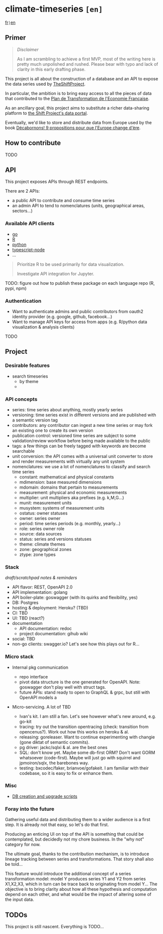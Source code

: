 # climate-timeseries `[en]`

[fr](README.fr.md)` | `[en](README.md)

## Primer

> _Disclaimer_
>
> As I am scrambling to achieve a first MVP, most of the writing here is
> pretty much unpolished and rushed. Please bear with typo and lack of clarity
> in this early drafting phase.

This project is all about the construction of a database and an API
to expose the data series used by [TheShiftProject](www.theshiftproject.org).

In particular, the ambition is to bring easy access to all the pieces of data
that contributed to the [Plan de Transformation de l'Economie Française](https://ilnousfautunplan.fr/).

As an ancillary goal, this project aims to substitute a richer data-sharing platform to 
[the Shift Project's data portal](https://www.theshiftdataportal.org).

Eventually, we'd like to store and distribute data from Europe used by the book
[Décabornons! 9 propositions pour que l'Europe change d'ère](https://www.amazon.com/dp/2738138802).

## How to contribute
TODO

## API

This project exposes APIs through REST endpoints.

There are 2 APIs:
* a public API to contribute and consume time series
* an admin API to tend to nomenclatures (units, geographical areas, sectors...)

### Available API clients

* [go](clients/go)
* [R](clients/R)
* [python](clients/python)
* [typescript-node](clients/typescript-node)
* ...

> Prioritize R to be used primarily for data visualization.
>
> Investigate API integration for Jupyter.

TODO: figure out how to publish these package on each language repo (R, pypi, npm)

### Authentication

* Want to authenticate admins and public contributors from oauth2 identity provider (e.g. google, github, facebook...)
* Want to manage API keys for access from apps (e.g. R/python data visualization & analysis clients)

TODO

## Project

### Desirable features

* search timeseries
  * by theme
  * 
### API concepts

* series: time series about anything, mostly yearly series
* versioning: time series exist in different versions and are published with a semantic version tag
* contributors: any contributor can ingest a new time series or may fork an existing one to create its own version
* publication control: versioned time series are subject to some validation/review workflow before being made available to the public
* tags: a few things can be freely tagged with keywords are become searchable
* unit conversion: the API comes with a universal unit converter to store and render measurements with virtually any unit system
* nomenclatures: we use a lot of nomenclatures to classify and search time series
   * constant: mathematical and physical constants
   * mdimension: base measured dimensions
   * mdomain: domains that pertain to measurements
   * measurement: physical and economic measurements
   * multiplier: unit multipliers aka prefixes (e.g. k,M,G...)
   * munit: measurement units
   * musystem: systems of measurement units
   * ostatus: owner statuses
   * owner: series owner
   * period: time series periods (e.g. monthly, yearly...)
   * role: series owner role
   * source: data sources
   * status: series and versions statuses
   * theme: climate themes
   * zone: geographical zones
   * ztype: zone types


### Stack

_draft/scratchpad notes & reminders_

* API flavor: REST, OpenAPI 2.0
* API implementation: golang
* API boiler-plate: goswagger (with its quirks and flexibility, yes)
* DB: Postgres
* hosting & deployment: Heroku? (TBD)
* CI: TBD
* UI: TBD (react?)
* documentation 
  * API documentation: redoc
  * project documentation: gihub wiki
* social: TBD
* non-go clients: swagger.io? Let's see how this plays out for R...

### Micro stack
* Internal pkg communication
  * repo interface
  * pivot data structure is the one generated for OpenAPI.
    Note: goswagger don't play well with struct tags.
  * future APIs: stand ready to open to GraphQL & grpc, but still with OpenAPI models a

* Micro-servicing. A lot of TBD
  * Ivan's kit. I am still a fan. Let's see however what's new around, e.g. go-kit
  * tracing: try out the transition opentracing (check: transition from opencenus?). Work out how this works on heroku & al.
  * releasing: goreleaser. Want to continue experimenting with changie (gone diktat of semantic commits).
  * pg driver: jackc/sqlxi & al. are the best ones
  * SQL: don't know yet. Maybe some db-first ORM? 
    Don't want GORM whatsoever (code-first). 
    Maybe will just go with squirrel and jpmoiron/sqlx, the barebones way.
  * testing: bxcodec/faker, brianvoe/gofakeit. I am familiar with their codebase, so it is easy to fix or enhance them.

### Misc
* [DB creation and upgrade scripts](db/migrations)

### Foray into the future

Gathering useful data and distributing them to a wider audience is a first step. It is already not that easy, so let's do that first.

Producing an enticing UI on top of the API is something that could be contemplated, but decidedly not my chore business. In the "why not" category for now.

The ultimate goal, thanks to the contribution mechanism, is to introduce lineage tracking between series and transformations. That story shall also be told...

This feature would introduce the additional concept of a series transformation model: model Y produces series Y1 and Y2 from series X1,X2,X3, which in turn can be trace back to originating
from model Y... The objective is to bring clarity about how all these hypothesis and computation depend on each other, and what
would be the impact of altering some of the input data.

## TODOs

This project is still nascent. Everything is TODO...
